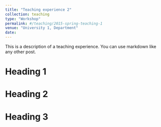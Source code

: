 ```yaml
---
title: "Teaching experience 2"
collection: teaching
type: "Workshop"
permalink: #/teaching/2015-spring-teaching-1
venue: "University 1, Department"
date: 
---
```


This is a description of a teaching experience. You can use markdown like any other post.

Heading 1
======

Heading 2
======

Heading 3
======
